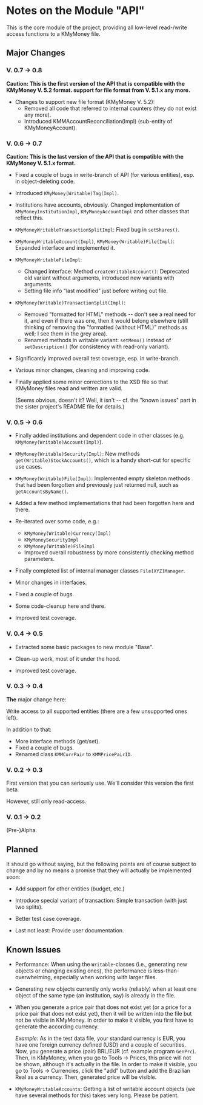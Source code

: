 # Notes on the Module "API"

This is the core module of the project, providing all low-level read-/write access functions to a 
KMyMoney 
file.

## Major Changes 
### V. 0.7 &rarr; 0.8
**Caution: This is the first version of the API that is compatible with the KMyMoney V. 5.2 format. support for file format from V. 5.1.x any more.**

* Changes to support new file format (KMyMoney V. 5.2):
  * Removed all code that referred to internal counters (they do not exist any more).
  * Introduced KMMAccountReconciliation(Impl) (sub-entity of KMyMoneyAccount).

### V. 0.6 &rarr; 0.7
**Caution: This is the last version of the API that is compatible with the KMyMoney V. 5.1.x format.**

* Fixed a couple of bugs in write-branch of API (for various entities), esp. in object-deleting code.

* Introduced `KMyMoney(Writable)Tag(Impl)`.

* Institutions have accounts, obviously. Changed implementation of `KMyMoneyInstitutionImpl`, `KMyMoneyAccountImpl` and other classes that reflect this.

* `KMyMoneyWritableTransactionSplitImpl`: Fixed bug in `setShares()`.

* `KMyMoneyWritableAccount(Impl)`, `KMyMoney(Writable)File(Impl)`: Expanded interface and implemented it.

* `KMyMoneyWritableFileImpl`: 
  * Changed interface: Method `createWritableAccount()`: Deprecated old variant without arguments, introduced new variants with arguments.
  * Setting file info "last modified" just before writing out file.
    
* `KMyMoney(Writable)TransactionSplit(Impl)`: 
   * Removed "formatted for HTML" methods -- don't see a real need for it, and even if there was one, then it would belong elsewhere (still thinking of removing the "formatted (without HTML)" methods as well; I see them in the grey area).
   * Renamed methods in writable variant: `setMemo()` instead of `setDescription()` (for consistency with read-only variant).

* Significantly improved overall test coverage, esp. in write-branch.

* Various minor changes, cleaning and improving code.

* Finally applied some minor corrections to the XSD file so that KMyMoney files read and written are valid.

  (Seems obvious, doesn't it? Well, it isn't -- cf. the "known issues" part in the sister project's README file for details.)

### V. 0.5 &rarr; 0.6
* Finally added institutions and dependent code in other classes (e.g. `KMyMoney(Writable)Account(Impl)`).

* `KMyMoney(Writable)Security(Impl)`: New methods `get(Writable)StockAccounts()`, which is a handy short-cut for specific use cases.

* `KMyMoney(Writable)File(Impl)`: Implemented empty skeleton methods that had been forgotten and previously just returned null, such as `getAccountsByName()`.

* Added a few method implementations that had been forgotten here and there.

* Re-iterated over some code, e.g.:
	* `KMyMoney(Writable)Currency(Impl)`
	* `KMyMoneySecurityImpl`
	* `KMyMoney(Writable)FileImpl`
	* Improved overall robustness by more consistently checking method parameters.

* Finally completed list of internal manager classes `File[XYZ]Manager`.

* Minor changes in interfaces.

* Fixed a couple of bugs.

* Some code-cleanup here and there.

* Improved test coverage.

### V. 0.4 &rarr; 0.5
* Extracted some basic packages to new module "Base".

* Clean-up work, most of it under the hood.

* Improved test coverage.

### V. 0.3 &rarr; 0.4
**The** major change here: 

Write access to all supported entities (there are a few unsupported ones  left).

In addition to that:

* More interface methods (get/set).
* Fixed a couple of bugs.
* Renamed class `KMMCurrPair` to `KMMPricePairID`.

### V. 0.2 &rarr; 0.3
First version that you can seriously use.
We'll consider this version the first beta.

However, still only read-access.

### V. 0.1 &rarr; 0.2
(Pre-)Alpha.

## Planned
It should go without saying, but the following points are of course subject to change and by no means a promise that they will actually be implemented soon:

* Add support for other entities (budget, etc.)

* Introduce special variant of transaction: Simple transaction (with just two splits).

* Better test case coverage.

* Last not least: Provide user documentation.

## Known Issues
* Performance: When using the `Writable`-classes (i.e., generating new objects or changing existing ones), the performance is less-than-overwhelming, especially when working with larger files.

* Generating new objects currently only works (reliably) when at least one object of the same type (an institution, say) is already in the file.

* When you generate a price pair that does not exist yet (or a price for a price pair that does not exist yet), then it will be written into the file but not be visible in KMyMoney. In order to make it visible, you first have to generate the according currency.

  *Example*: As in the test data file, your standard currency is EUR, you have one foreign currency defined (USD) and a couple of securities. Now, you generate a price (pair) BRL/EUR (cf. example program `GenPrc`). Then, in KMyMoney, when you go to Tools  &rarr; Prices, this price will not be shown, although it's actually in the file. In order to make it visible, you go to Tools &rarr; Currencies, click the "add" button and add the Brazilian Real as a currency. Then, generated price will be visible.

* `KMyMoneyWritableAccounts`: Getting a list of writable account objects (we have several methods for this) takes very long. Please be patient.
